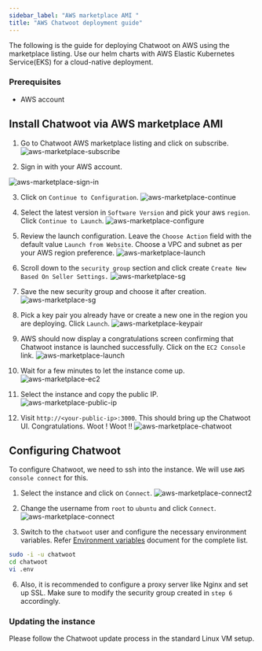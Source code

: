```yaml
---
sidebar_label: "AWS marketplace AMI "
title: "AWS Chatwoot deployment guide"
---
```



The following is the guide for deploying Chatwoot on AWS using the marketplace listing. Use our helm charts with AWS Elastic Kubernetes Service(EKS) for a cloud-native deployment.

### Prerequisites
- AWS account

## Install Chatwoot via AWS marketplace AMI

1. Go to Chatwoot AWS marketplace listing and click on subscribe.
![aws-marketplace-subscribe](./images/aws-ami/awsmp-01-subscribe.png)

2. Sign in with your AWS account.

![aws-marketplace-sign-in](./images/aws-ami/awsmp-02-signin.png)

3. Click on `Continue to Configuration`.
![aws-marketplace-continue](./images/aws-ami/awsmp-03-continue.png)

4. Select the latest version in `Software Version` and pick your aws `region`. Click `Continue to Launch`.
![aws-marketplace-configure](./images/aws-ami/awsmp-04-configure.png)

5. Review the launch configuration. Leave the `Choose Action` field with the default value `Launch from Website`. Choose a VPC and subnet as per your AWS region preference.
![aws-marketplace-launch](./images/aws-ami/awsmp-05-launch.png)

6. Scroll down to the `security group` section and click create `Create New Based On Seller Settings.`
![aws-marketplace-sg](./images/aws-ami/awsmp-06-sg.png)

7. Save the new security group and choose it after creation.
![aws-marketplace-sg](./images/aws-ami/awsmp-07-sg.png)

8. Pick a key pair you already have or create a new one in the region you are deploying. Click `Launch`.
![aws-marketplace-keypair](./images/aws-ami/awsmp-08-keypair.png)

9. AWS should now display a congratulations screen confirming that Chatwoot instance is launched successfully. Click on the `EC2 Console` link.
![aws-marketplace-launch](./images/aws-ami/awsmp-09-launch.png)

10. Wait for a few minutes to let the instance come up.
![aws-marketplace-ec2](./images/aws-ami/awsmp-10-ec2.png)

11. Select the instance and copy the public IP.
![aws-marketplace-public-ip](./images/aws-ami/awsmp-11-public-ip.png)

11. Visit `http://<your-public-ip>:3000`. This should bring up the Chatwoot UI. Congratulations. Woot ! Woot !!
![aws-marketplace-chatwoot](./images/aws-ami/awsmp-12-chatwoot.png)

## Configuring Chatwoot

To configure Chatwoot, we need to ssh into the instance. We will use `AWS console connect` for this.

1. Select the instance and click on `Connect`.
![aws-marketplace-connect2](./images/aws-ami/awsmp-13-connect.png)

2. Change the username from `root` to `ubuntu` and click `Connect`.
![aws-marketplace-connect](./images/aws-ami/awsmp-14-connect.png)

3. Switch to the `chatwoot` user and configure the necessary environment variables. Refer [Environment variables](https://www.chatwoot.com/docs/self-hosted/configuration/environment-variables) document for the complete list.
```bash
sudo -i -u chatwoot
cd chatwoot
vi .env
```

6. Also, it is recommended to configure a proxy server like Nginx and set up SSL. Make sure to modify the security group created in `step 6` accordingly.

### Updating the instance
Please follow the Chatwoot update process in the standard Linux VM setup.
